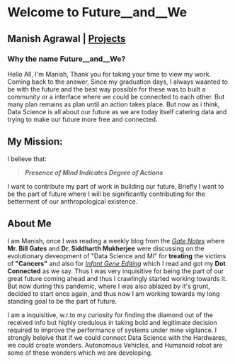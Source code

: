 # Welcome to Future__and__We
## Manish Agrawal | [Projects](https://github.com/Manish2261/Future__and__We/blob/master/Projects_Info)


### Why the name Future__and__We?

Hello All, I'm Manish, Thank you for taking your time to view my work.  
Coming back to the answer, Since my graduation days, I always waanted to be with the future and the best way possible for these was to built a community or a interface where we could be connected to each other. But many plan remains as plan until an action takes place.
But now as i think, Data Science is all about our future as we are today itself catering data and trying to make our future more free and connected.


## My Mission:

I believe that:

>    **_Presence of Mind Indicates Degree of Actions_** 

I want to contribute my part of work in building our future, Briefly I want to be the part of future where I will be significantly contributing for the betterment of our anthropological existence. 


## About Me

I am Manish, once I was reading a weekly blog from the [*Gate Notes*](https://www.facebook.com/watch/?v=10154038228536961) where **Mr. Bill Gates** and **Dr. Siddharth Mukherjee** were discussing on the evolutionary deveopment of "Data Science and Ml" for **treating** the victims of **"Cancers"** and also for [*Infant Gene Editing*](https://www.amazon.in/Gene-Intimate-History-Siddhartha-Mukherjee-ebook/dp/B06XY1PDMV) which I read and got my **Dot Connected** as we say. Thus I was very inquisitive for being the part of our great future coming ahead and thus I crawlingly started working towards it. But now during this pandemic, where I was also ablazed by it's grunt, decided to start once again, and thus now I am working towards my long standing goal to be the part of future.

I am a inquisitive, w.r.to my curiosity for finding the diamond out of the received info but highly credulous in taking bold and legitimate decision required to improve the performance of systems under mine vigilance.
I strongly beleive that if we could connect Data Science with the Hardwares, we could create wonders. Autonomous Vehicles, and Humanoid robot are some of these wonders which we are developing.

